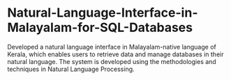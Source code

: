 # Natural-Language-Interface-in-Malayalam-for-SQL-Databases
 Developed a natural language interface in Malayalam-native language of Kerala,  which enables users to retrieve data and manage databases in their natural  language. The system is developed using the methodologies and techniques in  Natural Language Processing.
